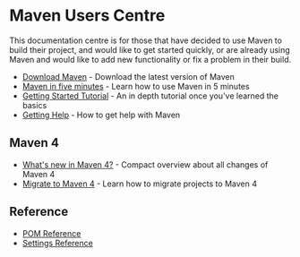 <!--
Licensed to the Apache Software Foundation (ASF) under one
or more contributor license agreements.  See the NOTICE file
distributed with this work for additional information
regarding copyright ownership.  The ASF licenses this file
to you under the Apache License, Version 2.0 (the
"License"); you may not use this file except in compliance
with the License.  You may obtain a copy of the License at

http://www.apache.org/licenses/LICENSE-2.0

Unless required by applicable law or agreed to in writing,
software distributed under the License is distributed on an
"AS IS" BASIS, WITHOUT WARRANTIES OR CONDITIONS OF ANY
KIND, either express or implied.  See the License for the
specific language governing permissions and limitations
under the License.
-->

# Maven Users Centre

This documentation centre is for those that have decided to use Maven to build their project, and would like to get started quickly, or are already using Maven and would like to add new functionality or fix a problem in their build.

* [Download Maven](../download.html) - Download the latest version of Maven
* [Maven in five minutes](../guides/getting-started/maven-in-five-minutes.html) - Learn how to use Maven in 5 minutes
* [Getting Started Tutorial](../guides/getting-started/index.html) - An in depth tutorial once you've learned the basics
* [Getting Help](./getting-help.html) - How to get help with Maven

## Maven 4

* [What's new in Maven 4?](/whatsnewinmaven4.html) - Compact overview about all changes of Maven 4
* [Migrate to Maven 4](../guides/mini/guide-migration-to-mvn4.html) - Learn how to migrate projects to Maven 4

## Reference

* [POM Reference](../pom.html)
* [Settings Reference](../settings.html)


